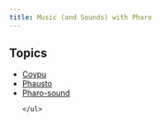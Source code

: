 ```yaml
---
title: Music (and Sounds) with Pharo
---
```


<div class="sidebar">
    <h2>Topics</h2>
    <ul>
        <li><a href="/coypu/">Coypu</a></li>
        <li><a href="/phausto/">Phausto</a></li>
        <li><a href="/pharo-sound/">Pharo-sound</a></li>
       
    </ul>
</div>
